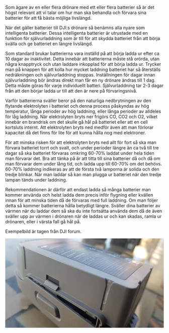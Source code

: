 Som ägare av en eller flera drönare med ett eller flera batterier så är det högst relevant att vi talar om hur man ska behandla och förvara sina batterier för att få bästa möjliga livslängd.

När det gäller batterier till DJI:s drönare så benämns alla nyare som intelligenta batterier. Dessa intelligenta batterier är utrustade med en funktion för självurladdning som är till för att skydda batteriet från att börja svälla och ge batteriet en längre livslängd.

Som standard brukar batterierna vara inställd på att börja ladda ur efter ca 10 dagar av inaktivitet. Detta innebär att batterierna måste stå orörda, utan några knapptryck och utan laddare inkopplad för att börja ladda ur. Trycker man på knappen för att kolla hur mycket laddning batteriet har så återställs nedräkningen och självurladdning stoppas. Inställningen för dagar innan självurladdning bör ändras direkt man får en ny drönare ändras till 1 dag. Detta måste göras för varje individuellt batteri. Självurladdning tar 2-3 dagar från att den börjar ladda ur till att den är nere på förvaringsnivå.

Varför batterierna sväller beror på den naturliga nedbrytningen av den flytande elektrolyten i batteriet och denna process påskyndas av hög temperatur, långa perioder av hög laddning, eller långa perioder av alldeles för låg laddning. När elektrolyten bryts ner frigörs CO, CO2 och O2, vilket innebär en brandrisk om det skulle gå hål på batteriet eller att en cell kortsluts internt. Att elektrolyten bryts ned medför även att man förlorar kapacitet då det finns för lite för att kunna hålla nog med elektroner.

För att minska risken för att elektrolyten bryts ned allt för fort så ska man förvara batteriet torrt och svalt, och under perioder längre än ca två till tre dagar så ska batteriet förvaras omkring 60-70% laddat under hela tiden man förvarar det. Bra att tänka på är att titta till sina batterier då och då om man förvarar dem under lång tid, och ladda upp till 60-70% om det behövs. 60-70% laddning indikeras av att de första två lamporna är solida och den tredje blinkar. När man laddar så kan man plugga ur batteriet när den tredje lampan tänds under laddning.

Rekommendationen är därför att endast ladda så många batterier man kommer använda och helst ladda dem precis inför flygning eller kvällen innan för att minska tiden då de förvaras med full laddning. Om man följer detta så kommer batterierna hålla betydligt längre. Sväller dina batterier av värmen när du laddar dem så ska du inte fortsätta använda dem då de även sväller upp av värmen i drönaren när de laddas ur och kan skadas, ramla ur drönaren, eller i värsta fall gå hål på.

Exempelbild är tagen från DJI forum.

![](./images/svullo.jpg)
